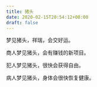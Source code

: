 ```yaml
---
title: 猪头
date: 2020-02-15T20:54:12+08:00
draft: false
---
```


梦见猪头，祥瑞，会交好运。

商人梦见猪头，会有赚钱的新项目。

犯人梦见猪头，很快会获得自由。

病人梦见猪头，身体会很快恢复健康。

